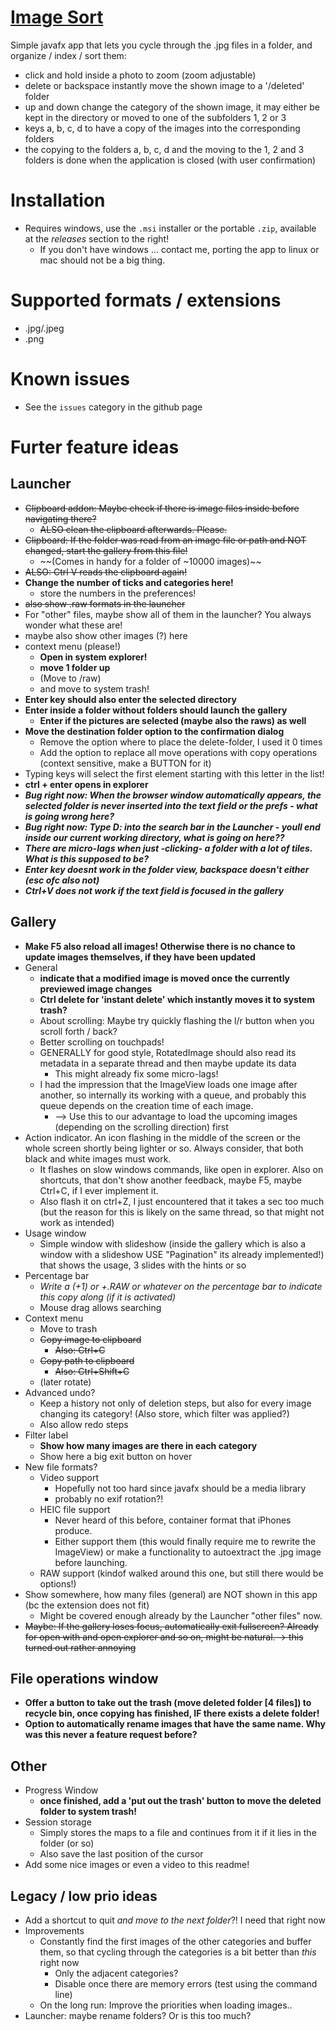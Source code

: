 # [Image Sort](https://github.com/Racopokemon/ImageSort)

Simple javafx app that lets you cycle through the .jpg files in a folder, and organize / index / sort them: 
* click and hold inside a photo to zoom (zoom adjustable)
* delete or backspace instantly move the shown image to a '/deleted' folder
* up and down change the category of the shown image, it may either be kept in the directory or moved to one of the subfolders 1, 2 or 3
* keys a, b, c, d to have a copy of the images into the corresponding folders
* the copying to the folders a, b, c, d and the moving to the 1, 2 and 3 folders is done when the application is closed (with user confirmation)

# Installation
* Requires windows, use the `.msi` installer or the portable `.zip`, available at the *releases* section to the right! 
  * If you don't have windows ... contact me, porting the app to linux or mac should not be a big thing. 

# Supported formats / extensions
* .jpg/.jpeg
* .png

# Known issues
* See the `issues` category in the github page

# Furter feature ideas

## Launcher
* ~~Clipboard addon: Maybe check if there is image files inside before navigating there?~~
  * ~~ALSO clean the clipboard afterwards. Please.~~
* ~~Clipboard: If the folder was read from an image file or path and NOT changed, start the gallery from this file!~~
  * ~~(Comes in handy for a folder of ~10000 images)~~
* ~~ALSO: Ctrl V reads the clipboard again!~~
* **Change the number of ticks and categories here!**
  * store the numbers in the preferences!
* ~~also show .raw formats in the launcher~~
* For "other" files, maybe show all of them in the launcher? You always wonder what these are!
* maybe also show other images (?) here
* context menu (please!)
  * **Open in system explorer!**
  * **move 1 folder up**
  * (Move to /raw)
  * and move to system trash!
* **Enter key should also enter the selected directory**
* **Enter inside a folder without folders should launch the gallery**
  * **Enter if the pictures are selected (maybe also the raws) as well** 
* **Move the destination folder option to the confirmation dialog**
  * Remove the option where to place the delete-folder, I used it 0 times
  * Add the option to replace all move operations with copy operations (context sensitive, make a BUTTON for it)
* Typing keys will select the first element starting with this letter in the list!
* **ctrl + enter opens in explorer**
* ***Bug right now: When the browser window automatically appears, the selected folder is never inserted into the text field or the prefs - what is going wrong here?***
* ***Bug right now: Type D: into the search bar in the Launcher - youll end inside our current working directory, what is going on here??***
* ***There are micro-lags when just -clicking- a folder with a lot of tiles. What is this supposed to be?***
* ***Enter key doesnt work in the folder view, backspace doesn't either (esc ofc also not)***
* ***Ctrl+V does not work if the text field is focused in the gallery***
  
## Gallery
* **Make F5 also reload all images! Otherwise there is no chance to update images themselves, if they have been updated**
* General
  * **indicate that a modified image is moved once the currently previewed image changes**
  * **Ctrl delete for 'instant delete' which instantly moves it to system trash?**
  * About scrolling: Maybe try quickly flashing the l/r button when you scroll forth / back?
  * Better scrolling on touchpads! 
  * GENERALLY for good style, RotatedImage should also read its metadata in a separate thread and then maybe update its data
    * This might already fix some micro-lags! 
  * I had the impression that the ImageView loads one image after another, so internally its working with a queue, and probably this queue depends on the creation time of each image. 
    * --> Use this to our advantage to load the upcoming images (depending on the scrolling direction) first
* Action indicator. An icon flashing in the middle of the screen or the whole screen shortly being lighter or so. Always consider, that both black and white images must work.
  * It flashes on slow windows commands, like open in explorer. Also on shortcuts, that don't show another feedback, maybe F5, maybe Ctrl+C, if I ever implement it. 
  * Also flash it on ctrl+Z, I just encountered that it takes a sec too much (but the reason for this is likely on the same thread, so that might not work as intended)
* Usage window
  * Simple window with slideshow (inside the gallery which is also a window with a slideshow USE "Pagination" its already implemented!) that shows the usage, 3 slides with the hints or so
* Percentage bar
  * *Write a (+1) or +.RAW or whatever on the percentage bar to indicate this copy along (if it is activated)*
  * Mouse drag allows searching
* Context menu
  * Move to trash
  * ~~Copy image to clipboard~~
    * ~~Also: Ctrl+C~~
  * ~~Copy path to clipboard~~
    * ~~Also: Ctrl+Shift+C~~
  * (later rotate)
* Advanced undo? 
    * Keep a history not only of deletion steps, but also for every image changing its category! (Also store, which filter was applied?)
    * Also allow redo steps
* Filter label
  * **Show how many images are there in each category**
  * Show here a big exit button on hover
* New file formats?
  * Video support
    * Hopefully not too hard since javafx should be a media library
    * probably no exif rotation?!
  * HEIC file support
    * Never heard of this before, container format that iPhones produce. 
    * Either support them (this would finally require me to rewrite the ImageView) or make a functionality to autoextract the .jpg image before launching. 
  * RAW support (kindof walked around this one, but still there would be options!)
* Show somewhere, how many files (general) are NOT shown in this app (bc the extension does not fit)
  * Might be covered enough already by the Launcher "other files" now. 
* ~~Maybe: If the gallery loses focus, automatically exit fullscreen? Already for open with and open explorer and so on, might be natural. -> this turned out rather annoying~~

## File operations window
  * **Offer a button to take out the trash (move deleted folder \[4 files\]) to recycle bin, once copying has finished, IF there exists a delete folder!** 
  * **Option to automatically rename images that have the same name. Why was this never a feature request before?**

## Other
* Progress Window
  * **once finished, add a 'put out the trash' button to move the deleted folder to system trash!**
* Session storage
  * Simply stores the maps to a file and continues from it if it lies in the folder (or so)
  * Also save the last position of the cursor
* Add some nice images or even a video to this readme! 

## Legacy / low prio ideas
* Add a shortcut to quit *and move to the next folder*?! I need that right now
* Improvements
  * Constantly find the first images of the other categories and buffer them, so that cycling through the categories is a bit better than *this* right now
    * Only the adjacent categories?
    * Disable once there are memory errors (test using the command line)
  * On the long run: Improve the priorities when loading images..
* Launcher: maybe rename folders? Or is this too much? 

